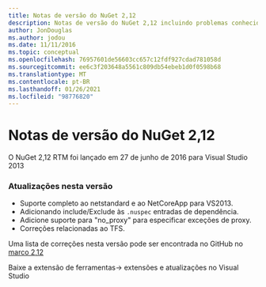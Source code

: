 ```yaml
---
title: Notas de versão do NuGet 2,12
description: Notas de versão do NuGet 2,12 incluindo problemas conhecidos, correções de bugs, recursos adicionados e DCRs.
author: JonDouglas
ms.author: jodou
ms.date: 11/11/2016
ms.topic: conceptual
ms.openlocfilehash: 76957601de56603cc657c12fdf927cdad781058d
ms.sourcegitcommit: ee6c3f203648a5561c809db54ebeb1d0f0598b68
ms.translationtype: MT
ms.contentlocale: pt-BR
ms.lasthandoff: 01/26/2021
ms.locfileid: "98776820"
---
```

# <a name="nuget-212-release-notes"></a>Notas de versão do NuGet 2,12

O NuGet 2,12 RTM foi lançado em 27 de junho de 2016 para Visual Studio 2013

### <a name="updates-in-this-release"></a>Atualizações nesta versão

* Suporte completo ao netstandard e ao NetCoreApp para VS2013.
* Adicionando include/Exclude às `.nuspec` entradas de dependência.
* Adicione suporte para "no_proxy" para especificar exceções de proxy.
* Correções relacionadas ao TFS.

Uma lista de correções nesta versão pode ser encontrada no GitHub no [marco 2,12](https://github.com/NuGet/Home/issues?q=milestone%3A2.12+is%3Aclosed)

Baixe a extensão de ferramentas-> extensões e atualizações no Visual Studio
